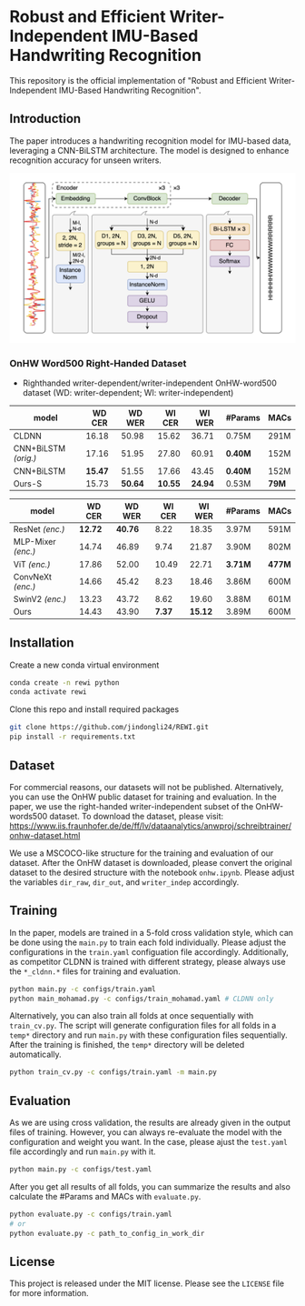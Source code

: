 # Robust and Efficient Writer-Independent IMU-Based Handwriting Recognition

This repository is the official implementation of "Robust and Efficient Writer-Independent IMU-Based Handwriting Recognition".

## Introduction

The paper introduces a handwriting recognition model for IMU-based data, leveraging a CNN-BiLSTM architecture. The model is designed to enhance recognition accuracy for unseen writers.

![architecture](figures/architecture.png)

### OnHW Word500 Right-Handed Dataset

- Righthanded writer-dependent/writer-independent OnHW-word500 dataset (WD: writer-dependent; WI: writer-independent)

| model                | WD CER    | WD WER    | WI CER    | WI WER    | #Params   | MACs    |
| -------------------- | --------- | --------- | --------- | --------- | --------- | ------- |
| CLDNN                | 16.18     | 50.98     | 15.62     | 36.71     | 0.75M     | 291M    |
| CNN+BiLSTM *(orig.)* | 17.16     | 51.95     | 27.80     | 60.91     | **0.40M** | 152M    |
| CNN+BiLSTM           | **15.47** | 51.55     | 17.66     | 43.45     | **0.40M** | 152M    |
| Ours-S               | 15.73     | **50.64** | **10.55** | **24.94** | 0.53M     | **79M** |

| model              | WD CER    | WD WER    | WI CER   | WI WER    | #Params   | MACs     |
| ------------------ | --------- | --------- | -------- | --------- | --------- | -------- |
| ResNet *(enc.)*    | **12.72** | **40.76** | 8.22     | 18.35     | 3.97M     | 591M     |
| MLP-Mixer *(enc.)* | 14.74     | 46.89     | 9.74     | 21.87     | 3.90M     | 802M     |
| ViT *(enc.)*       | 17.86     | 52.00     | 10.49    | 22.71     | **3.71M** | **477M** |
| ConvNeXt *(enc.)*  | 14.66     | 45.42     | 8.23     | 18.46     | 3.86M     | 600M     |
| SwinV2 *(enc.)*    | 13.23     | 43.72     | 8.62     | 19.60     | 3.88M     | 601M     |
| Ours               | 14.43     | 43.90     | **7.37** | **15.12** | 3.89M     | 600M     |

## Installation

Create a new conda virtual environment

```bash
conda create -n rewi python
conda activate rewi
```

Clone this repo and install required packages

```bash
git clone https://github.com/jindongli24/REWI.git
pip install -r requirements.txt
```

## Dataset

For commercial reasons, our datasets will not be published. Alternatively, you can use the OnHW public dataset for training and evaluation. In the paper, we use the right-handed writer-independent subset of the OnHW-words500 dataset. To download the dataset, please visit: https://www.iis.fraunhofer.de/de/ff/lv/dataanalytics/anwproj/schreibtrainer/onhw-dataset.html

We use a MSCOCO-like structure for the training and evaluation of our dataset. After the OnHW dataset is downloaded, please convert the original dataset to the desired structure with the notebook `onhw.ipynb`. Please adjust the variables `dir_raw`, `dir_out`, and `writer_indep` accordingly.

## Training

In the paper, models are trained in a 5-fold cross validation style, which can be done using the `main.py` to train each fold individually. Please adjust the configurations in the `train.yaml` configuation file accordingly. Additionally, as competitor CLDNN is trained with different strategy, please always use the `*_cldnn.*` files for training and evaluation.

```bash
python main.py -c configs/train.yaml
python main_mohamad.py -c configs/train_mohamad.yaml # CLDNN only
```

Alternatively, you can also train all folds at once sequentially with `train_cv.py`. The script will generate configuration files for all folds in a `temp*` directory and run `main.py` with these configuration files sequentially. After the training is finished, the `temp*` directory will be deleted automatically.

```bash
python train_cv.py -c configs/train.yaml -m main.py
```

## Evaluation

As we are using cross validation, the results are already given in the output files of training. However, you can always re-evaluate the model with the configuration and weight you want. In the case, please ajust the `test.yaml` file accordingly and run `main.py` with it.

```bash
python main.py -c configs/test.yaml
```

After you get all results of all folds, you can summarize the results and also calculate the #Params and MACs with `evaluate.py`.

```bash
python evaluate.py -c configs/train.yaml
# or
python evaluate.py -c path_to_config_in_work_dir
```

## License

This project is released under the MIT license. Please see the `LICENSE` file for more information.
